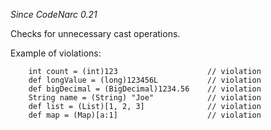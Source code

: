 *Since CodeNarc 0.21*

Checks for unnecessary cast operations.

Example of violations:

``` 
    int count = (int)123                    // violation
    def longValue = (long)123456L           // violation
    def bigDecimal = (BigDecimal)1234.56    // violation
    String name = (String) "Joe"            // violation
    def list = (List)[1, 2, 3]              // violation
    def map = (Map)[a:1]                    // violation
```
